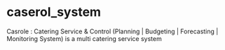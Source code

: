 # caserol_system
Casrole : Catering Service &amp; Control (Planning | Budgeting | Forecasting | Monitoring System) is a multi catering service system
